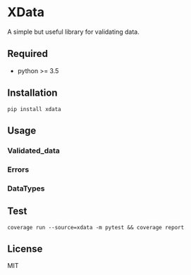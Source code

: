 # XData

A simple but useful library for validating data.

## Required

- python >= 3.5

## Installation

`pip install xdata`

## Usage

### Validated_data
### Errors
### DataTypes

## Test

`coverage run --source=xdata -m pytest && coverage report`

## License
MIT